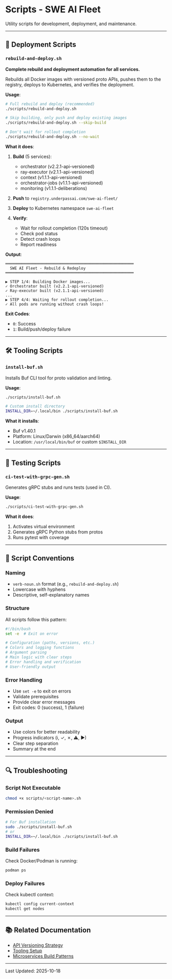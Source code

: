 # Scripts - SWE AI Fleet

Utility scripts for development, deployment, and maintenance.

---

## 🚀 Deployment Scripts

### `rebuild-and-deploy.sh`

**Complete rebuild and deployment automation for all services.**

Rebuilds all Docker images with versioned proto APIs, pushes them to the registry, deploys to Kubernetes, and verifies the deployment.

**Usage**:
```bash
# Full rebuild and deploy (recommended)
./scripts/rebuild-and-deploy.sh

# Skip building, only push and deploy existing images
./scripts/rebuild-and-deploy.sh --skip-build

# Don't wait for rollout completion
./scripts/rebuild-and-deploy.sh --no-wait
```

**What it does**:
1. **Build** (5 services):
   - orchestrator (v2.2.1-api-versioned)
   - ray-executor (v2.1.1-api-versioned)
   - context (v1.1.1-api-versioned)
   - orchestrator-jobs (v1.1.1-api-versioned)
   - monitoring (v1.1.1-deliberations)

2. **Push** to `registry.underpassai.com/swe-ai-fleet/`

3. **Deploy** to Kubernetes namespace `swe-ai-fleet`

4. **Verify**:
   - Wait for rollout completion (120s timeout)
   - Check pod status
   - Detect crash loops
   - Report readiness

**Output**:
```
════════════════════════════════════════════════════════
  SWE AI Fleet - Rebuild & Redeploy
════════════════════════════════════════════════════════

▶ STEP 1/4: Building Docker images...
✓ Orchestrator built (v2.2.1-api-versioned)
✓ Ray-executor built (v2.1.1-api-versioned)
...
▶ STEP 4/4: Waiting for rollout completion...
✓ All pods are running without crash loops!
```

**Exit Codes**:
- `0`: Success
- `1`: Build/push/deploy failure

---

## 🛠️ Tooling Scripts

### `install-buf.sh`

Installs Buf CLI tool for proto validation and linting.

**Usage**:
```bash
./scripts/install-buf.sh

# Custom install directory
INSTALL_DIR=~/.local/bin ./scripts/install-buf.sh
```

**What it installs**:
- Buf v1.40.1
- Platform: Linux/Darwin (x86_64/aarch64)
- Location: `/usr/local/bin/buf` or custom `$INSTALL_DIR`

---

## 🧪 Testing Scripts

### `ci-test-with-grpc-gen.sh`

Generates gRPC stubs and runs tests (used in CI).

**Usage**:
```bash
./scripts/ci-test-with-grpc-gen.sh
```

**What it does**:
1. Activates virtual environment
2. Generates gRPC Python stubs from protos
3. Runs pytest with coverage

---

## 📝 Script Conventions

### Naming
- `verb-noun.sh` format (e.g., `rebuild-and-deploy.sh`)
- Lowercase with hyphens
- Descriptive, self-explanatory names

### Structure
All scripts follow this pattern:
```bash
#!/bin/bash
set -e  # Exit on error

# Configuration (paths, versions, etc.)
# Colors and logging functions
# Argument parsing
# Main logic with clear steps
# Error handling and verification
# User-friendly output
```

### Error Handling
- Use `set -e` to exit on errors
- Validate prerequisites
- Provide clear error messages
- Exit codes: 0 (success), 1 (failure)

### Output
- Use colors for better readability
- Progress indicators (ℹ, ✓, ✗, ⚠, ▶)
- Clear step separation
- Summary at the end

---

## 🔍 Troubleshooting

### Script Not Executable
```bash
chmod +x scripts/<script-name>.sh
```

### Permission Denied
```bash
# For Buf installation
sudo ./scripts/install-buf.sh
# or
INSTALL_DIR=~/.local/bin ./scripts/install-buf.sh
```

### Build Failures
Check Docker/Podman is running:
```bash
podman ps
```

### Deploy Failures
Check kubectl context:
```bash
kubectl config current-context
kubectl get nodes
```

---

## 📚 Related Documentation

- [API Versioning Strategy](../docs/API_VERSIONING_STRATEGY.md)
- [Tooling Setup](../docs/TOOLING_SETUP.md)
- [Microservices Build Patterns](../docs/MICROSERVICES_BUILD_PATTERNS.md)

---

Last Updated: 2025-10-18

